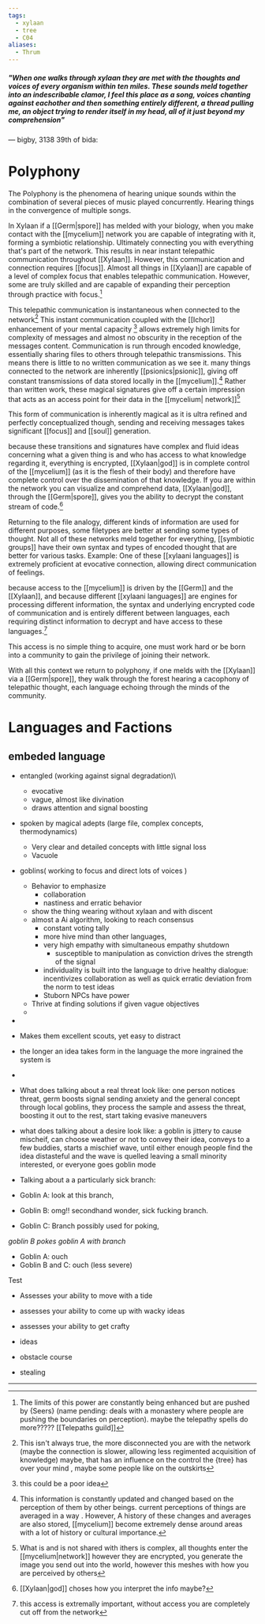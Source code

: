 ```yaml
---
tags:
  - xylaan
  - tree
  - C04
aliases:
  - Thrum
---
```


 ##### *"When one walks through xylaan they are met with the thoughts and voices of every organism within ten miles. These sounds meld together into an indescribable clamor, I feel this place as a song, voices chanting against eachother and then something entirely different, a thread pulling me, an object trying to render itself in my head, all of it just beyond my comprehension"*
  — bigby, 3138 39th of bida: 
 
 # Polyphony
The Polyphony is the phenomena of hearing unique sounds within the combination of several pieces of music played concurrently. Hearing things in the convergence of multiple songs.

In Xylaan if a [[Germ|spore]] has melded with your biology, when you make contact with the [[mycelium]] network you are capable of integrating with it, forming a symbiotic relationship. Ultimately connecting you with everything that's part of the network. This results in near instant telepathic communication throughout [[Xylaan]]. However, this communication and connection requires [[focus]]. Almost all things in [[Xylaan]] are capable of a level of complex focus that enables telepathic communication. However, some are truly skilled and are capable of expanding their perception through practice with focus.[^1] 

This telepathic communication is instantaneous when connected to the network[^2] This instant communication coupled with the [[Ichor]] enhancement of your mental capacity [^3] allows extremely high limits for complexity of messages and almost no obscurity in the reception of the messages content.  Communication is run through  encoded knowledge, essentially sharing files to others through telepathic transmissions. This means there is little to no written communication as we see it. many things connected to the network are inherently [[psionics|psionic]],  giving off constant transmissions of data stored locally in the [[mycelium]].[^4]  Rather than written work, these magical signatures give off a certain impression that acts as an access point for their data in the [[mycelium| network]][^5]

This form of communication is inherently magical as it is ultra refined and perfectly conceptualized though, sending and receiving messages takes significant [[focus]] and [[soul]] generation. 

because these transitions and signatures have complex and fluid ideas concerning what a given thing is and who has access to what knowledge regarding it, everything is encrypted, [[Xylaan|god]]  is in complete control of the [[mycelium]] (as it is the flesh of their body) and therefore have complete control over the dissemination of that knowledge. If you are within the network you can visualize and comprehend data, [[Xylaan|god]], through the [[Germ|spore]], gives you the ability to decrypt the constant stream of code.[^6]

Returning to the file analogy, different kinds of information are used for different purposes, some filetypes are better at sending some types of thought. Not all of these networks meld together for everything,  [[symbiotic groups]] have their own syntax and types of encoded thought that are better for various tasks.  Example: One of these [[xylaani languages]] is extremely proficient at evocative connection, allowing direct communication of feelings.  

because access to the [[mycelium]] is driven by the [[Germ]] and the [[Xylaan]], and because different [[xylaani languages]] are engines for processing different information, the syntax and underlying encrypted code of communication and is entirely different between languages, each requiring distinct information to decrypt and have access to these languages.[^7]

This access is no simple thing to acquire, one must work hard or be born into a community to gain the privilege of joining their network.

With all this context we return to polyphony, if one melds with the [[Xylaan]] via a [[Germ|spore]], they walk through the forest hearing a cacophony of telepathic thought, each language echoing through the minds of the community. 

 # Languages and Factions
  ## embeded language
- entangled (working against signal degradation)\
	- evocative
	- vague, almost like divination
	- draws attention and signal boosting 
- spoken by magical adepts (large file, complex concepts, thermodynamics)
	- Very clear and detailed concepts with little signal loss
	- Vacuole
- goblins( working to focus and direct lots of voices )
	- Behavior to emphasize
		- collaboration
		- nastiness and erratic behavior
	- show the thing wearing without xylaan and with discent 
	- almost a Ai algorithm, looking to reach consensus
		- constant voting tally 
		- more hive mind than other languages, 
		- very high empathy with simultaneous empathy shutdown
			- susceptible to manipulation as conviction drives the strength of the signal
		- individuality is built into the language to drive healthy dialogue: incentivizes collaboration as well as quick erratic deviation from the norm to test ideas
		- Stuborn NPCs have power
	- Thrive at finding solutions if given vague objectives 
	- 

- 

- Makes them excellent scouts, yet easy to distract

- the longer an idea takes form in the language the more ingrained the system is 

-

  

- What does talking about a real threat look like: one person notices threat, germ boosts signal sending anxiety and the general concept through local goblins, they process the sample and assess the threat, boosting it out to the rest, start taking evasive maneuvers 

  

- what does talking about a desire look like: a goblin is jittery to cause mischeif, can choose weather or not to convey their idea, conveys to a few buddies, starts a mischief wave, until either enough people find the idea distasteful and the wave is quelled leaving a small minority interested, or everyone goes goblin mode

  

- Talking about a a particularly sick branch: 

- Goblin A: look at this branch, 
- Goblin B: omg!! secondhand wonder, sick fucking branch. 
- Goblin C: Branch possibly used for poking, 

*goblin B pokes goblin A with branch*

- Goblin A: ouch
- Goblin B and C: ouch (less severe)

  

Test

- Assesses your ability to move with a tide

- assesses your ability to come up with wacky ideas

- assesses your ability to get crafty 

- ideas

- obstacle course 

- stealing
--- 
[^1]: The limits of this power are constantly being enhanced but are pushed by {Seers} (name pending: deals with a monastery where people are pushing the boundaries on perception). maybe the telepathy spells do more????? [[Telepaths guild]]
[^2]: This isn't always true, the more disconnected you are with the network (maybe the connection is slower, allowing less regimented acquisition of knowledge) maybe, that has an influence on the control the {tree} has over your mind , maybe some people like on the outskirts
[^3]:  this could be a poor idea 
[^4]: This information is constantly updated and changed based on the perception of them by other beings. current perceptions of things are averaged in a way . However, A history of these changes and averages are also stored, [[mycelium]] become extremely dense around areas with a lot of history or cultural importance.
[^5]: What is and is not shared with ithers is complex,  all thoughts enter the [[mycelium|network]]  however they are encrypted, you generate the image you send out into the world, however this meshes with how you are perceived by others 
[^6]: [[Xylaan|god]] choses how you interpret the info maybe?
[^7]: this access is extremally important, without access you are completely cut off from the network 
[^8]: 